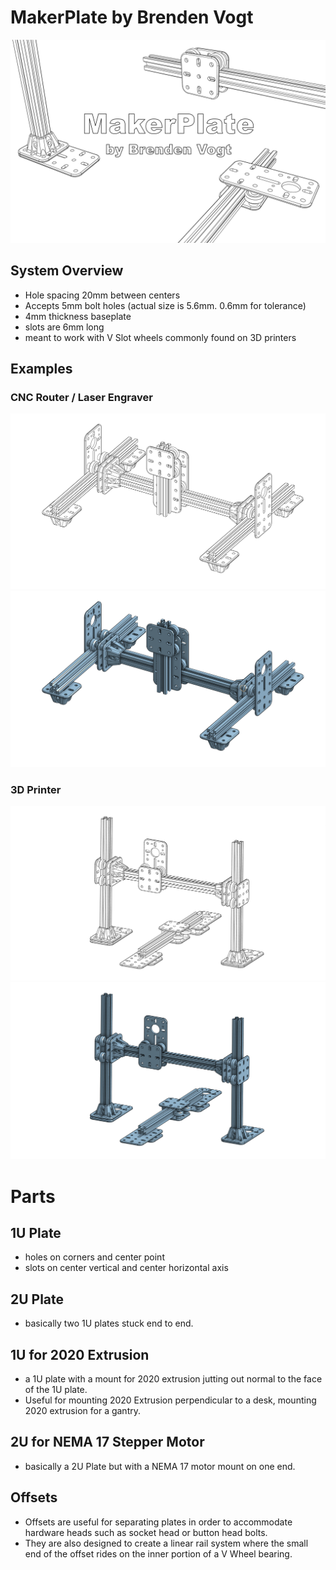 # MakerPlate by Brenden Vogt
![image](Images/Title.png)
## System Overview
- Hole spacing 20mm between centers
- Accepts 5mm bolt holes (actual size is 5.6mm. 0.6mm for tolerance)
- 4mm thickness baseplate
- slots are 6mm long
- meant to work with V Slot wheels commonly found on 3D printers

## Examples
### CNC Router / Laser Engraver
![outline](Images/CNCRouterOutlined.png)
![shaded](Images/CNCRouterShaded.png)

### 3D Printer
![outline](Images/3DPrinterOutlined.png)
![shaded](Images/3DPrinterShaded.png)

# Parts
## 1U Plate
- holes on corners and center point
- slots on center vertical and center horizontal axis

## 2U Plate
- basically two 1U plates stuck end to end.

## 1U for 2020 Extrusion
- a 1U plate with a mount for 2020 extrusion jutting out normal to the face of the 1U plate.
- Useful for mounting 2020 Extrusion perpendicular to a desk, mounting 2020 extrusion for a gantry.

## 2U for NEMA 17 Stepper Motor
- basically a 2U Plate but with a NEMA 17 motor mount on one end.

## Offsets
- Offsets are useful for separating plates in order to accommodate hardware heads such as socket head or button head bolts. 
- They are also designed to create a linear rail system where the small end of the offset rides on the inner portion of a V Wheel bearing.
